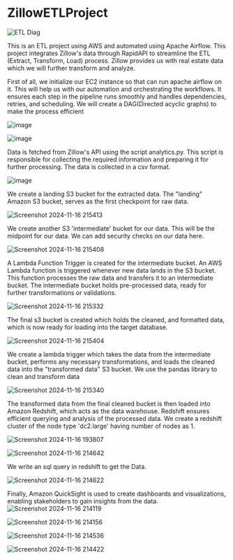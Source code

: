 # ZillowETLProject

![ETL Diag](https://github.com/user-attachments/assets/7fc083bf-3637-4242-834a-21c406c2436a)

This is an ETL project using AWS and automated using Apache Airflow.
This project integrates Zillow's data through RapidAPI to streamline the ETL (Extract, Transform, Load) process. Zillow provides us with real estate data which we will further transform and analyze.


First of all, we initialize our EC2 instance so that can run apache airflow on it. This will help us with our automation and orchestrating the workflows. It ensures each step in the pipeline runs smoothly and handles dependencies, retries, and scheduling. We will create a DAG(Directed acyclic graphs) to make the process efficient  

![image](https://github.com/user-attachments/assets/f20e451d-2b1e-4077-9420-c5d8731335ef)



![image](https://github.com/user-attachments/assets/94e6b18b-f9ef-46d7-8274-7795f899cf41)



Data is fetched from Zillow's API using the script analytics.py. This script is responsible for collecting the required information and preparing it for further processing. The data is collected in a csv format.
   
![image](https://github.com/user-attachments/assets/9dbab9f4-30aa-492e-aa4b-59072a277717)



We create a landing S3 bucket for the extracted data. The "landing" Amazon S3 bucket, serves as the first checkpoint for raw data.

  ![Screenshot 2024-11-16 215413](https://github.com/user-attachments/assets/47b09143-fc4c-4986-b384-d75025c6f5d4)



We create another S3 'intermediate' bucket for our data. This will be the midpoint for our data. We can add security checks on our data here.

![Screenshot 2024-11-16 215408](https://github.com/user-attachments/assets/e42db1a4-028b-4f37-8def-c29e962c5d61)

  
A Lambda Function Trigger is created for the intermediate bucket.
An AWS Lambda function is triggered whenever new data lands in the S3 bucket. This function processes the raw data and transfers it to an intermediate bucket. The intermediate bucket holds pre-processed data, ready for further transformations or validations.

![Screenshot 2024-11-16 215332](https://github.com/user-attachments/assets/7aedafe8-f0ec-4425-a31d-1dc9389d0fb2)


The final s3 bucket is created which holds the cleaned, and formatted data, which is now ready for loading into the target database.

![Screenshot 2024-11-16 215404](https://github.com/user-attachments/assets/c69e2f00-f69b-4e9f-9df3-656973e68ad1)

We create a lambda trigger which takes the data from the intermediate bucket, performs any necessary transformations, and loads the cleaned data into the "transformed data" S3 bucket. We use the pandas library to clean and transform data

![Screenshot 2024-11-16 215340](https://github.com/user-attachments/assets/7a59bde9-5210-4eda-9d78-f92d44a61364)

The transformed data from the final cleaned bucket is then loaded into Amazon Redshift, which acts as the data warehouse. Redshift ensures efficient querying and analysis of the processed data. We create a redshift cluster of the node type 'dc2.large' having number of nodes as 1.


![Screenshot 2024-11-16 193807](https://github.com/user-attachments/assets/f2250eae-1e0f-4f21-bbce-a85c4ac5e384)

![Screenshot 2024-11-16 214642](https://github.com/user-attachments/assets/728c8b1b-1959-4247-bed0-a3867d2983c4)

We write an sql query in redshift to get the Data.

![Screenshot 2024-11-16 214622](https://github.com/user-attachments/assets/673d0f5e-f8e1-40dc-8be2-242ef8ffb158)

Finally, Amazon QuickSight is used to create dashboards and visualizations, enabling stakeholders to gain insights from the data.
![Screenshot 2024-11-16 214119](https://github.com/user-attachments/assets/5fb9be1f-9c60-4cba-adc7-a63b8635c087)

![Screenshot 2024-11-16 214156](https://github.com/user-attachments/assets/6e65acc0-e31e-4613-a81c-18fba0467840)

![Screenshot 2024-11-16 214536](https://github.com/user-attachments/assets/b104f6dc-cd23-4c33-b997-0639ff29ddf7)

![Screenshot 2024-11-16 214422](https://github.com/user-attachments/assets/048b1042-9c05-481d-a234-50a6f9c2d0f8)












